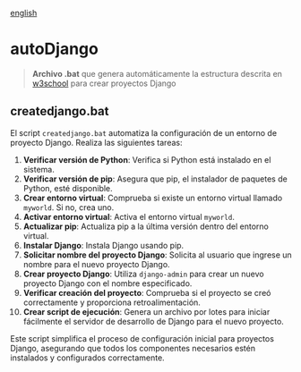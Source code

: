 [english](README.md)

# autoDjango

> **Archivo .bat** que genera automáticamente la estructura descrita en [w3school](https://www.w3schools.com/django/) para crear proyectos Django

## createdjango.bat

El script `createdjango.bat` automatiza la configuración de un entorno de proyecto Django. Realiza las siguientes tareas:

1. **Verificar versión de Python**: Verifica si Python está instalado en el sistema.
2. **Verificar versión de pip**: Asegura que pip, el instalador de paquetes de Python, esté disponible.
3. **Crear entorno virtual**: Comprueba si existe un entorno virtual llamado `myworld`. Si no, crea uno.
4. **Activar entorno virtual**: Activa el entorno virtual `myworld`.
5. **Actualizar pip**: Actualiza pip a la última versión dentro del entorno virtual.
6. **Instalar Django**: Instala Django usando pip.
7. **Solicitar nombre del proyecto Django**: Solicita al usuario que ingrese un nombre para el nuevo proyecto Django.
8. **Crear proyecto Django**: Utiliza `django-admin` para crear un nuevo proyecto Django con el nombre especificado.
9. **Verificar creación del proyecto**: Comprueba si el proyecto se creó correctamente y proporciona retroalimentación.
10. **Crear script de ejecución**: Genera un archivo por lotes para iniciar fácilmente el servidor de desarrollo de Django para el nuevo proyecto.

Este script simplifica el proceso de configuración inicial para proyectos Django, asegurando que todos los componentes necesarios estén instalados y configurados correctamente.
